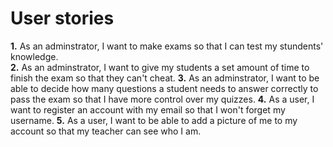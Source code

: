 <h1>User stories</h1>

<strong>1.</strong> As an adminstrator, I want to make exams so that I can test my stundents' knowledge.<br>
<strong>2.</strong> As an adminstrator, I want to give my students a set amount of time to finish the exam so that they can't cheat.
<strong>3.</strong> As an adminstrator, I want to be able to decide how many questions a student needs to answer correctly to pass the exam so that I have more control over my quizzes.
<strong>4.</strong> As a user, I want to register an account with my email so that I won't forget my username.
<strong>5.</strong> As a user, I want to be able to add a picture of me to my account so that my teacher can see who I am.
